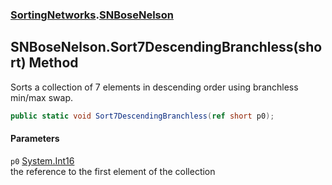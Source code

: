 ### [SortingNetworks](SortingNetworks.md 'SortingNetworks').[SNBoseNelson](SortingNetworks_SNBoseNelson.md 'SortingNetworks.SNBoseNelson')
## SNBoseNelson.Sort7DescendingBranchless(short) Method
Sorts a collection of 7 elements in descending order using branchless min/max swap.  
```csharp
public static void Sort7DescendingBranchless(ref short p0);
```
#### Parameters
<a name='SortingNetworks_SNBoseNelson_Sort7DescendingBranchless(short)_p0'></a>
`p0` [System.Int16](https://docs.microsoft.com/en-us/dotnet/api/System.Int16 'System.Int16')  
the reference to the first element of the collection
  
